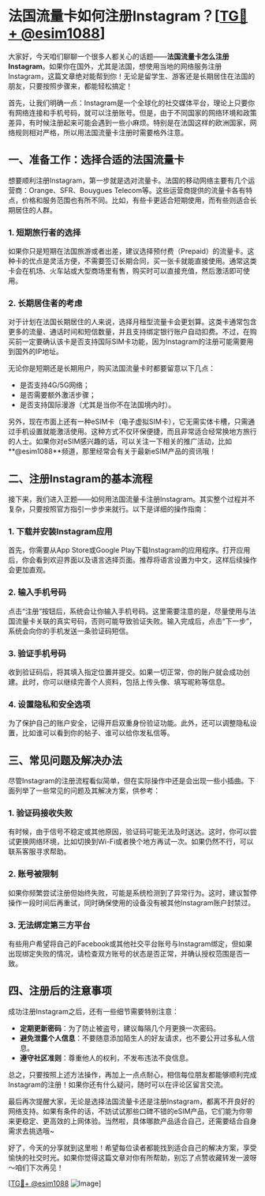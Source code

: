 # 法国流量卡如何注册Instagram？[[TG💪+ @esim1088](https://t.me/s/esim1088)]

大家好，今天咱们聊聊一个很多人都关心的话题——**法国流量卡怎么注册Instagram**。如果你在国外，尤其是法国，想使用当地的网络服务注册Instagram，这篇文章绝对能帮到你！无论是留学生、游客还是长期居住在法国的朋友，只要按照步骤来，都能轻松搞定！

首先，让我们明确一点：Instagram是一个全球化的社交媒体平台，理论上只要你有网络连接和手机号码，就可以注册账号。但是，由于不同国家的网络环境和政策差异，有时候注册起来可能会遇到一些小麻烦。特别是在法国这样的欧洲国家，网络规则相对严格，所以用法国流量卡注册时需要格外注意。

## 一、准备工作：选择合适的法国流量卡

想要顺利注册Instagram，第一步就是选对流量卡。法国的移动网络主要有几个运营商：Orange、SFR、Bouygues Telecom等。这些运营商提供的流量卡各有特点，价格和服务范围也有所不同。比如，有些卡更适合短期使用，而有些则适合长期居住的人群。

### 1. 短期旅行者的选择
如果你只是短期在法国旅游或者出差，建议选择预付费（Prepaid）的流量卡。这种卡的优点是灵活方便，不需要签订长期合同，买一张卡就能直接使用。通常这类卡会在机场、火车站或大型商场里有售，购买时可以直接充值，然后激活即可使用。

### 2. 长期居住者的考虑
对于计划在法国长期居住的人来说，选择月租型流量卡会更划算。这类卡通常包含更多的流量、通话时间和短信数量，并且支持绑定银行账户自动扣费。不过，在购买前一定要确认该卡是否支持国际SIM卡功能，因为Instagram的注册可能需要用到国外的IP地址。

无论你是短期还是长期用户，购买法国流量卡时都要留意以下几点：
- 是否支持4G/5G网络；
- 是否需要额外激活步骤；
- 是否支持国际漫游（尤其是当你不在法国境内时）。

另外，现在市面上还有一种eSIM卡（电子虚拟SIM卡），它无需实体卡槽，只需通过手机设置就能激活使用。这种方式不仅环保便捷，而且非常适合经常换地方旅行的人士。如果你对eSIM感兴趣的话，可以关注一下相关的推广活动，比如**@esim1088**频道，那里经常会有关于最新eSIM产品的资讯哦！

## 二、注册Instagram的基本流程

接下来，我们进入正题——如何用法国流量卡注册Instagram。其实整个过程并不复杂，只要按照官方指引一步步来就行。以下是详细的操作指南：

### 1. 下载并安装Instagram应用
首先，你需要从App Store或Google Play下载Instagram的应用程序。打开应用后，你会看到欢迎界面以及语言选择页面。推荐将语言设置为中文，这样后续操作会更加直观。

### 2. 输入手机号码
点击“注册”按钮后，系统会让你输入手机号码。这里需要注意的是，尽量使用与法国流量卡关联的真实号码，否则可能导致验证失败。输入完成后，点击“下一步”，系统会向你的手机发送一条验证码短信。

### 3. 验证手机号码
收到验证码后，将其填入指定位置并提交。如果一切正常，你的账户就会成功创建。此时，你可以继续完善个人资料，包括上传头像、填写昵称等信息。

### 4. 设置隐私和安全选项
为了保护自己的账户安全，记得开启双重身份验证功能。此外，还可以调整隐私设置，比如谁可以看到你的帖子、谁可以给你发私信等。

## 三、常见问题及解决办法

尽管Instagram的注册流程看似简单，但在实际操作中还是会出现一些小插曲。下面列举了一些常见的问题及其解决方案，供参考：

### 1. 验证码接收失败
有时候，由于信号不稳定或其他原因，验证码可能无法及时送达。这时，你可以尝试更换网络环境，比如切换到Wi-Fi或者换个地方再试一次。如果仍然不行，可以联系客服寻求帮助。

### 2. 账号被限制
如果你频繁尝试注册但始终失败，可能是系统检测到了异常行为。这时，建议暂停操作一段时间后再重试，同时确保使用的设备没有被其他Instagram账户封禁过。

### 3. 无法绑定第三方平台
有些用户希望将自己的Facebook或其他社交平台账号与Instagram绑定，但如果出现绑定失败的情况，请检查双方账号的状态是否正常，并确认授权范围是否一致。

## 四、注册后的注意事项

成功注册Instagram之后，还有一些细节需要特别注意：

- **定期更新密码**：为了防止被盗号，建议每隔几个月更换一次密码。
- **避免泄露个人信息**：不要随意添加陌生人的好友请求，也不要公开过多私人信息。
- **遵守社区准则**：尊重他人的权利，不发布违法不良信息。

总之，只要按照上述方法操作，再加上一点点耐心，相信每位朋友都能够顺利完成Instagram的注册！如果你还有什么疑问，随时可以在评论区留言交流。

最后再次提醒大家，无论是选择法国流量卡还是注册Instagram，都离不开良好的网络支持。如果有条件的话，不妨试试那些口碑不错的eSIM产品，它们能为你带来更稳定、更高效的上网体验。当然啦，具体哪款产品适合自己，还需要结合自身需求去挑选哦~

好了，今天的分享就到这里啦！希望每位读者都能找到适合自己的解决方案，享受愉快的社交时光。如果你觉得这篇文章对你有所帮助，别忘了点赞收藏转发一波呀～咱们下次再见！

[[TG💪+ @esim1088](https://t.me/s/esim1088) ![Image](https://i.postimg.cc/4NQfJmqS/Snipaste-2025-05-13-00-14-12.png)]